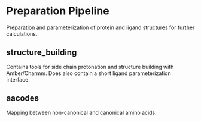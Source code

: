 # Preparation Pipeline

Preparation and parameterization of protein and ligand structures for further calculations.

## structure_building

Contains tools for side chain protonation and structure building with Amber/Charmm.
Does also contain a short ligand parameterization interface.

## aacodes

Mapping between non-canonical and canonical amino acids.